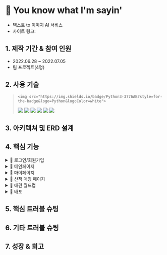 # 📌 You know what I'm sayin'
- 텍스트 to 이미지 AI 서비스
- 사이트 링크: 

## 1. 제작 기간 & 참여 인원
- 2022.06.28 ~ 2022.07.05
- 팀 프로젝트(4명)

## 2. 사용 기술
>     <img src="https://img.shields.io/badge/Python3-3776AB?style=for-the-badge&logo=Python&logoColor=white">
>    <img src="https://img.shields.io/badge/Django-092E20?style=for-the-badge&logo=Django&logoColor=white">
>      <img src="https://img.shields.io/badge/JavaScript-F7DF1E?style=for-the-badge&logo=JavaScript&logoColor=white">
>    <img src="https://img.shields.io/badge/HTML5-E34F26?style=for-the-badge&logo=HTML5&logoColor=white">
>      <img src="https://img.shields.io/badge/CSS3-1572B6?style=for-the-badge&logo=CSS3&logoColor=white">
>      <img src="https://img.shields.io/badge/MySQL-4169E1?style=for-the-badge&logo=MySQL&logoColor=white">
>        <img src="https://img.shields.io/badge/PyTorch-EE4C2C?style=for-the-badge&logo=PyTorch&logoColor=white">

## 3. 아키텍쳐 및 ERD 설계


## 4. 핵심 기능
<details close>
  <summary>📌 로그인/회원가입</summary>
  유효성 검사, 아이디 중복 검사, JWT Token사용, 카카오 소셜 로그인
</details>
<details close>
  <summary>📌 메인페이지</summary>
  - 강아지 히스토리 CRUD<br>
  - 댓글기능<br>
  - 좋아요 기능<br>
  - 팔로우 기능<br>
  - 엘라스틱서치 엔진을 사용한 초성, 해시태그 검색 기능
</details>

<details close>
  <summary>📌 마이페이지</summary>
  - 유저/ 펫 프로필 CRUD<br>
  - 자신의 반려동물 프로필 이미지 등록시 AI로 강아지vs고양이 구분 (fastAPI사용, ec2 분리)<br>
  - DRF페이지네이션<br>
</details>
<details close>
  <summary>📌 산책 매칭 페이지</summary>
  - 매칭 게시판 (CKEditor 사용)<br>
  - 날짜, 지역, 성별, 시간대등 필터 설정으로 검색<br>
  - 실시간 채팅 기능 (Websocket & Django Channels)<br>
</details>

<details close>
  <summary>📌 애견 월드컵</summary>
  - 자신의 반려동물을 자랑하는 이벤트 페이지<br>
  - 이달의 인기 반려동물  (월별 초기화)<br>
</details>

<details close>
  <summary>📌 배포</summary>
  - Docker/EC2사용<br>
</details>

## 5. 핵심 트러블 슈팅


## 6. 기타 트러블 슈팅




## 7. 성장 & 회고
